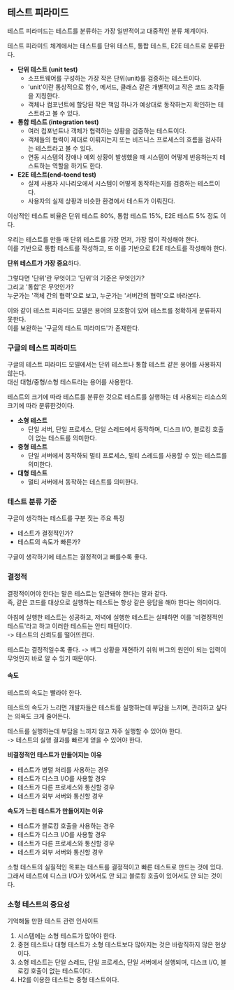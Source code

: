 ## 테스트 피라미드

테스트 피라미드는 테스트를 분류하는 가장 일반적이고 대중적인 분류 체계이다.

테스트 피라미드 체계에서는 테스트를 단위 테스트, 통합 테스트, E2E 테스트로 분류한다.

- **단위 테스트 (unit test)**
  - 소프트웨어를 구성하는 가장 작은 단위(unit)를 검증하는 테스트이다.
  - 'unit'이란 통상적으로 함수, 메서드, 클래스 같은 개별적이고 작은 코드 조각들을 지칭한다.
  - 객체나 컴포넌트에 할당된 작은 책임 하나가 예상대로 동작하는지 확인하는 테스트라고 볼 수 있다.
- **통합 테스트 (integration test)**
  - 여러 컴포넌트나 객체가 협력하는 상황을 검증하는 테스트이다.
  - 객체들의 협력이 제대로 이뤄지는지 또는 비즈니스 프로세스의 흐름을 검사하는 테스트라고 볼 수 있다.
  - 연동 시스템의 장애나 예외 상황이 발생했을 때 시스템이 어떻게 반응하는지 테스트하는 역할을 하기도 한다.
- **E2E 테스트(end-toend test)**
  - 실제 사용자 시나리오에서 시스템이 어떻게 동작하는지를 검증하는 테스트이다.
  - 사용자의 실제 상황과 비슷한 환경에서 테스트가 이뤄진다.

이상적인 테스트 비율은 단위 테스트 80%, 통합 테스트 15%, E2E 테스트 5% 정도 이다.

우리는 테스트를 만들 때 단위 테스트를 가장 먼저, 가장 많이 작성해야 한다.  
이를 기반으로 통합 테스트를 작성하고, 또 이를 기반으로 E2E 테스트를 작성해야 한다.

**단위 테스트가 가장 중요**하다.

그렇다면 '단위'란 무엇이고 '단위'의 기준은 무엇인가?  
그리고 '통합'은 무엇인가?  
누군가는 '객체 간의 협력'으로 보고, 누군가는 '서버간의 협력'으로 바라본다.

이와 같이 테스트 피라미드 모델은 용어의 모호함이 있어 테스트를 정확하게 분류하지 못한다.  
이를 보완하는 '구글의 테스트 피라미드'가 존재한다.

### 구글의 테스트 피라미드
구글의 테스트 피라미드 모델에서는 단위 테스트나 통합 테스트 같은 용어를 사용하지 않는다.  
대신 대형/중형/소형 테스트라는 용어를 사용한다.

테스트의 크기에 따라 테스트를 분류한 것으로 테스트를 실행하는 데 사용되는 리소스의 크기에 따라 분류한것이다.

- **소형 테스트**
  - 단일 서버, 단일 프로세스, 단일 스레드에서 동작하며, 디스크 I/O, 블로킹 호출이 없는 테스트를 의미한다.
- **중형 테스트**
  - 단일 서버에서 동작하되 멀티 프로세스, 멀티 스레드를 사용할 수 있는 테스트를 의미한다.
- **대형 테스트**
  - 멀티 서버에서 동작하는 테스트를 의미한다.

### 테스트 분류 기준
구글이 생각하는 테스트를 구분 짓는 주요 특징
- 테스트가 결정적인가?
- 테스트의 속도가 빠른가?

구글이 생각하기에 테스트는 결정적이고 빠를수록 좋다.

### 결정적
결정적이어야 한다는 말은 테스트는 일관돼야 한다는 말과 같다.  
즉, 같은 코드를 대상으로 실행하는 테스트는 항상 같은 응답을 해야 한다는 의미이다.

아침에 실행한 테스트는 성공하고, 저녁에 실행한 테스트는 실패하면 이를 '비결정적인 테스트'라고 하고 이러한 테스트는 안티 패턴이다.  
-> 테스트의 신뢰도를 떨어뜨린다.

테스트는 결정적일수록 좋다. -> 버그 상황을 재현하기 쉬워 버그의 원인이 되는 입력이 무엇인지 바로 알 수 있기 때문이다.

#### 속도
테스트의 속도는 빨라야 한다.

테스트의 속도가 느리면 개발자들은 테스트를 실행하는데 부담을 느끼며, 관리하고 싶다는 의욕도 크게 줄어든다.

테스트를 실행하는데 부담을 느끼지 않고 자주 실행할 수 있어야 한다.  
-> 테스트의 실행 결과를 빠르게 얻을 수 있어야 한다.

**비결정적인 테스트가 만들어지는 이유**
- 테스트가 병렬 처리를 사용하는 경우
- 테스트가 디스크 I/O를 사용할 경우
- 테스트가 다른 프로세스와 통신할 경우
- 테스트가 외부 서버와 통신할 경우

**속도가 느린 테스트가 만들어지는 이유**
- 테스트가 블로킹 호출을 사용하는 경우
- 테스트가 디스크 I/O를 사용할 경우
- 테스트가 다른 프로세스와 통신할 경우
- 테스트가 외부 서버와 통신할 경우

소형 테스트의 실질적인 목표는 테스트를 결정적이고 빠른 테스트로 만드는 것에 있다.  
그래서 테스트에 디스크 I/O가 있어서도 안 되고 블로킹 호출이 있어서도 안 되는 것이다.

### 소형 테스트의 중요성

기억해둘 만한 테스트 관련 인사이트
1. 시스템에는 소형 테스트가 많아야 한다.
2. 중현 테스트나 대형 테스트가 소형 테스트보다 많아지는 것은 바람직하지 않은 현상이다.
3. 소형 테스트는 단일 스레드, 단일 프로세스, 단일 서버에서 실행되며, 디스크 I/O, 블로킹 호출이 없는 테스트이다.
4. H2를 이용한 테스트는 중형 테스트이다.
